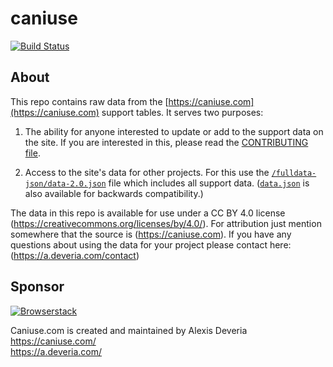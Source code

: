 # caniuse
[![Build Status](https://github.com/Fyrd/caniuse/actions/workflows/main.yml/badge.svg?branch=main)](https://github.com/Fyrd/caniuse/actions/)

## About

This repo contains raw data from the [https://caniuse.com](https://caniuse.com) support tables. It serves two purposes:

1. The ability for anyone interested to update or add to the support data on the site. If you are interested in this, please read the [CONTRIBUTING file](CONTRIBUTING.md).

2. Access to the site's data for other projects. For this use the [`/fulldata-json/data-2.0.json`](fulldata-json/data-2.0.json) file which includes all support data. ([`data.json`](data.json) is also available for backwards compatibility.)

The data in this repo is available for use under a CC BY 4.0 license (https://creativecommons.org/licenses/by/4.0/). For attribution just mention somewhere that the source is (https://caniuse.com). If you have any questions about using the data for your project please contact here: (https://a.deveria.com/contact)

## Sponsor

[![Browserstack](/browserstack-logo.png)](https://browserstack.com)


Caniuse.com is created and maintained by Alexis Deveria
<br>https://caniuse.com/
<br>https://a.deveria.com/
